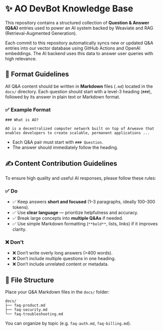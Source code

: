 # ✨ AO DevBot Knowledge Base

This repository contains a structured collection of **Question & Answer (Q&A)** entries used to power an AI system backed by Weaviate and RAG (Retrieval-Augmented Generation).

Each commit to this repository automatically syncs new or updated Q&A entries into our vector database using GitHub Actions and OpenAI embeddings. The AI backend uses this data to answer user queries with high relevance.

## 📄 Format Guidelines

All Q&A content should be written in **Markdown** files (`.md`) located in the `docs/` directory. Each question should start with a level-3 heading (`###`), followed by its answer in plain text or Markdown format.

### ✅ Example Format

```
### What is AO?

AO is a decentralized computer network built on top of Arweave that enables developers to create scalable, permanent applications ...
```

- Each Q&A pair must start with `### Question`.
- The answer should immediately follow the heading.

## ✍️ Content Contribution Guidelines

To ensure high quality and useful AI responses, please follow these rules:

### ✅ Do
- ✅ Keep answers **short and focused** (1–3 paragraphs, ideally 100–300 tokens).
- ✅ Use **clear language** — prioritize helpfulness and accuracy.
- ✅ Break large concepts into **multiple Q&As** if needed.
- ✅ Use simple Markdown formatting (`**bold**`, lists, links) if it improves clarity.

### ❌ Don’t
- ❌ Don’t write overly long answers (>400 words).
- ❌ Don’t include multiple questions in one heading.
- ❌ Don’t include unrelated content or metadata.

## 📁 File Structure

Place your Q&A Markdown files in the `docs/` folder:

```
docs/
├── faq-product.md
├── faq-security.md
└── faq-troubleshooting.md
```

You can organize by topic (e.g. `faq-auth.md`, `faq-billing.md`).
